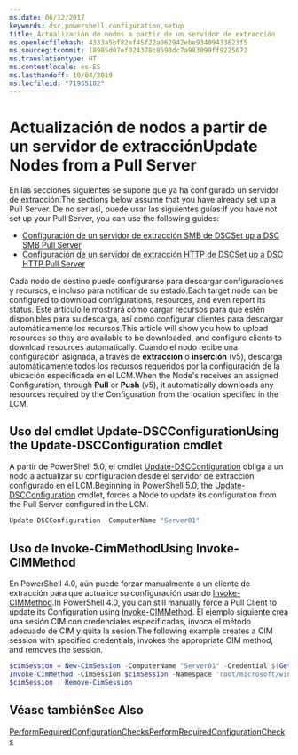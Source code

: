 ```yaml
---
ms.date: 06/12/2017
keywords: dsc,powershell,configuration,setup
title: Actualización de nodos a partir de un servidor de extracción
ms.openlocfilehash: 4333a5bf82ef45f22a062942ebe93409433623f5
ms.sourcegitcommit: 18985d07ef024378c8590dc7a983099ff9225672
ms.translationtype: HT
ms.contentlocale: es-ES
ms.lasthandoff: 10/04/2019
ms.locfileid: "71955102"
---
```

# <a name="update-nodes-from-a-pull-server"></a><span data-ttu-id="a3475-103">Actualización de nodos a partir de un servidor de extracción</span><span class="sxs-lookup"><span data-stu-id="a3475-103">Update Nodes from a Pull Server</span></span>

<span data-ttu-id="a3475-104">En las secciones siguientes se supone que ya ha configurado un servidor de extracción.</span><span class="sxs-lookup"><span data-stu-id="a3475-104">The sections below assume that you have already set up a Pull Server.</span></span> <span data-ttu-id="a3475-105">De no ser así, puede usar las siguientes guías:</span><span class="sxs-lookup"><span data-stu-id="a3475-105">If you have not set up your Pull Server, you can use the following guides:</span></span>

- [<span data-ttu-id="a3475-106">Configuración de un servidor de extracción SMB de DSC</span><span class="sxs-lookup"><span data-stu-id="a3475-106">Set up a DSC SMB Pull Server</span></span>](pullServerSmb.md)
- [<span data-ttu-id="a3475-107">Configuración de un servidor de extracción HTTP de DSC</span><span class="sxs-lookup"><span data-stu-id="a3475-107">Set up a DSC HTTP Pull Server</span></span>](pullServer.md)

<span data-ttu-id="a3475-108">Cada nodo de destino puede configurarse para descargar configuraciones y recursos, e incluso para notificar de su estado.</span><span class="sxs-lookup"><span data-stu-id="a3475-108">Each target node can be configured to download configurations, resources, and even report its status.</span></span> <span data-ttu-id="a3475-109">Este artículo le mostrará cómo cargar recursos para que estén disponibles para su descarga, así como configurar clientes para descargar automáticamente los recursos.</span><span class="sxs-lookup"><span data-stu-id="a3475-109">This article will show you how to upload resources so they are available to be downloaded, and configure clients to download resources automatically.</span></span> <span data-ttu-id="a3475-110">Cuando el nodo recibe una configuración asignada, a través de **extracción** o **inserción** (v5), descarga automáticamente todos los recursos requeridos por la configuración de la ubicación especificada en el LCM.</span><span class="sxs-lookup"><span data-stu-id="a3475-110">When the Node's receives an assigned Configuration, through **Pull** or **Push** (v5), it automatically downloads any resources required by the Configuration from the location specified in the LCM.</span></span>

## <a name="using-the-update-dscconfiguration-cmdlet"></a><span data-ttu-id="a3475-111">Uso del cmdlet Update-DSCConfiguration</span><span class="sxs-lookup"><span data-stu-id="a3475-111">Using the Update-DSCConfiguration cmdlet</span></span>

<span data-ttu-id="a3475-112">A partir de PowerShell 5.0, el cmdlet [Update-DSCConfiguration](/powershell/module/psdesiredstateconfiguration/update-dscconfiguration) obliga a un nodo a actualizar su configuración desde el servidor de extracción configurado en el LCM.</span><span class="sxs-lookup"><span data-stu-id="a3475-112">Beginning in PowerShell 5.0, the [Update-DSCConfiguration](/powershell/module/psdesiredstateconfiguration/update-dscconfiguration) cmdlet, forces a Node to update its configuration from the Pull Server configured in the LCM.</span></span>

```powershell
Update-DSCConfiguration -ComputerName "Server01"
```

## <a name="using-invoke-cimmethod"></a><span data-ttu-id="a3475-113">Uso de Invoke-CimMethod</span><span class="sxs-lookup"><span data-stu-id="a3475-113">Using Invoke-CIMMethod</span></span>

<span data-ttu-id="a3475-114">En PowerShell 4.0, aún puede forzar manualmente a un cliente de extracción para que actualice su configuración usando [Invoke-CIMMethod](/powershell/module/cimcmdlets/invoke-cimmethod).</span><span class="sxs-lookup"><span data-stu-id="a3475-114">In PowerShell 4.0, you can still manually force a Pull Client to update its Configuration using [Invoke-CIMMethod](/powershell/module/cimcmdlets/invoke-cimmethod).</span></span> <span data-ttu-id="a3475-115">El ejemplo siguiente crea una sesión CIM con credenciales especificadas, invoca el método adecuado de CIM y quita la sesión.</span><span class="sxs-lookup"><span data-stu-id="a3475-115">The following example creates a CIM session with specified credentials, invokes the appropriate CIM method, and removes the session.</span></span>

```powershell
$cimSession = New-CimSession -ComputerName "Server01" -Credential $(Get-Credential)
Invoke-CimMethod -CimSession $cimSession -Namespace 'root/microsoft/windows/desiredstateconfiguration' -Class 'MSFT_DscLocalConfigurationManager' -MethodName 'PerformRequiredConfigurationChecks' -Arguments @{ 'Flags' = [uint32]1 } -Verbose
$cimSession | Remove-CimSession
```

## <a name="see-also"></a><span data-ttu-id="a3475-116">Véase también</span><span class="sxs-lookup"><span data-stu-id="a3475-116">See Also</span></span>

[<span data-ttu-id="a3475-117">PerformRequiredConfigurationChecks</span><span class="sxs-lookup"><span data-stu-id="a3475-117">PerformRequiredConfigurationChecks</span></span>](/powershell/dsc/msft-dsclocalconfigurationmanager-performrequiredconfigurationchecks)
